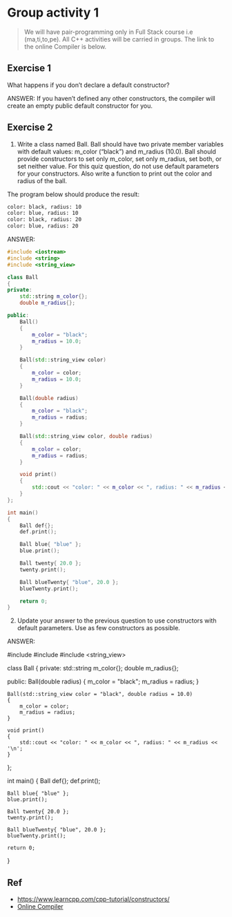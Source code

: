 # Group activity 1

> We will have pair-programming only in Full Stack course i.e (ma,ti,to,pe). All C++ activities will be carried in groups. The link to the online Compiler is below.

## Exercise 1
What happens if you don’t declare a default constructor?

ANSWER:
If you haven’t defined any other constructors, the compiler will create an empty public default constructor for you.

## Exercise 2

1. Write a class named Ball. Ball should have two private member variables with default values: m_color (“black”) and m_radius (10.0). Ball should provide constructors to set only m_color, set only m_radius, set both, or set neither value. For this quiz question, do not use default parameters for your constructors. Also write a function to print out the color and radius of the ball.


The  program below should produce the result:
```bash
color: black, radius: 10
color: blue, radius: 10
color: black, radius: 20
color: blue, radius: 20
```
ANSWER:


```cpp
#include <iostream>
#include <string>
#include <string_view>

class Ball
{
private:
	std::string m_color{};
	double m_radius{};

public:
	Ball()
	{
		m_color = "black";
		m_radius = 10.0;
	}

	Ball(std::string_view color)
	{
		m_color = color;
		m_radius = 10.0;
	}

	Ball(double radius)
	{
		m_color = "black";
		m_radius = radius;
	}

	Ball(std::string_view color, double radius)
	{
		m_color = color;
		m_radius = radius;
	}

	void print()
	{
		std::cout << "color: " << m_color << ", radius: " << m_radius << '\n';
	}
};

int main()
{
	Ball def{};
	def.print();

	Ball blue{ "blue" };
	blue.print();

	Ball twenty{ 20.0 };
	twenty.print();

	Ball blueTwenty{ "blue", 20.0 };
	blueTwenty.print();

	return 0;
}
```

2. Update your answer to the previous question to use constructors with default parameters. Use as few constructors as possible.

ANSWER:

#include <iostream>
#include <string>
#include <string_view>

class Ball
{
private:
	std::string m_color{};
	double m_radius{};

public:
	Ball(double radius)
	{
		m_color = "black";
		m_radius = radius;
	}

	Ball(std::string_view color = "black", double radius = 10.0)
	{
		m_color = color;
		m_radius = radius;
	}

	void print()
	{
		std::cout << "color: " << m_color << ", radius: " << m_radius << '\n';
	}
};

int main()
{
	Ball def{};
	def.print();

	Ball blue{ "blue" };
	blue.print();

	Ball twenty{ 20.0 };
	twenty.print();

	Ball blueTwenty{ "blue", 20.0 };
	blueTwenty.print();

	return 0;
}

## Ref
- https://www.learncpp.com/cpp-tutorial/constructors/
- [Online Compiler](https://cpp.sh/)